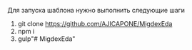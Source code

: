 Для запуска шаблона нужно выполнить следующие шаги

1. git clone https://github.com/AJICAPONE/MigdexEda
2. npm i
3. gulp"# MigdexEda" 
